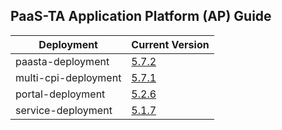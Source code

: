 ## PaaS-TA Application Platform (AP) Guide

|Deployment|Current Version| 
|-------------|-------------|
|paasta-deployment| [5.7.2](https://github.com/PaaS-TA/paasta-deployment/releases/tag/v5.7.2) | 
|multi-cpi-deployment| [5.7.1](https://github.com/PaaS-TA/multi-cpi-deployment/releases/tag/v5.7.1) | 
|portal-deployment| [5.2.6](https://github.com/PaaS-TA/portal-deployment/releases/tag/v5.2.6) | 
|service-deployment| [5.1.7](https://github.com/PaaS-TA/service-deployment/releases/tag/v5.1.7)| 
